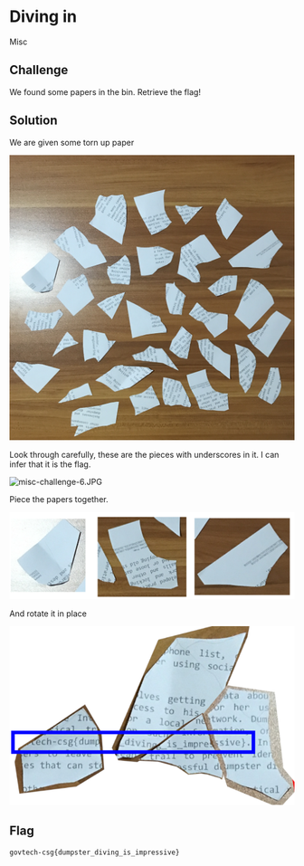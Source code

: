 # Diving in
Misc

## Challenge 

We found some papers in the bin. Retrieve the flag!

## Solution

We are given some torn up paper

![misc-challenge-6.JPG](misc-challenge-6/misc-challenge-6.JPG)

Look through carefully, these are the pieces with underscores in it. I can infer that it is the flag.

![misc-challenge-6.JPG](misc-challenge-6/misc-challenge-6-found.jpg)

Piece the papers together.

![pieces.png](misc-challenge-6/pieces.png)

And rotate it in place

![solution.png](misc-challenge-6/solution.png)


## Flag

	govtech-csg{dumpster_diving_is_impressive}
